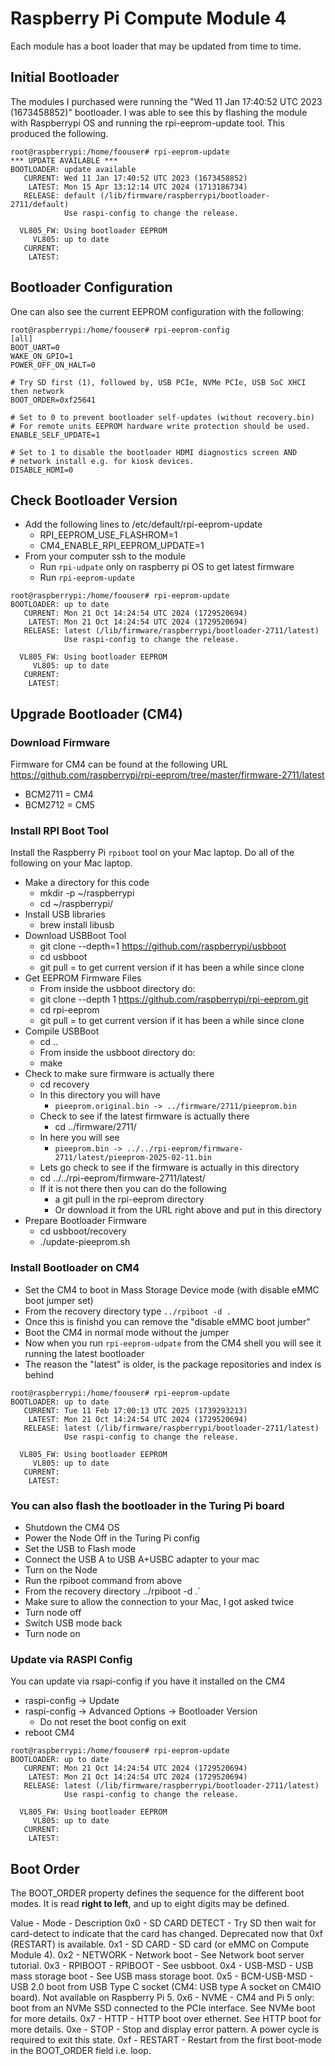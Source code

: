 # Raspberry Pi Compute Module 4

Each module has a boot loader that may be updated from time to time.

## Initial Bootloader

The modules I purchased were running the "Wed 11 Jan 17:40:52 UTC 2023 (1673458852)" bootloader. I was able to see this by flashing the module with Raspberrypi OS and running the rpi-eeprom-update tool. This produced the following.

```
root@raspberrypi:/home/foouser# rpi-eeprom-update 
*** UPDATE AVAILABLE ***
BOOTLOADER: update available
   CURRENT: Wed 11 Jan 17:40:52 UTC 2023 (1673458852)
    LATEST: Mon 15 Apr 13:12:14 UTC 2024 (1713186734)
   RELEASE: default (/lib/firmware/raspberrypi/bootloader-2711/default)
            Use raspi-config to change the release.

  VL805_FW: Using bootloader EEPROM
     VL805: up to date
   CURRENT: 
    LATEST: 
```

## Bootloader Configuration

One can also see the current EEPROM configuration with the following:
```
root@raspberrypi:/home/foouser# rpi-eeprom-config 
[all]
BOOT_UART=0
WAKE_ON_GPIO=1
POWER_OFF_ON_HALT=0

# Try SD first (1), followed by, USB PCIe, NVMe PCIe, USB SoC XHCI then network
BOOT_ORDER=0xf25641

# Set to 0 to prevent bootloader self-updates (without recovery.bin)
# For remote units EEPROM hardware write protection should be used.
ENABLE_SELF_UPDATE=1

# Set to 1 to disable the bootloader HDMI diagnostics screen AND
# network install e.g. for kiosk devices.
DISABLE_HDMI=0
```

## Check Bootloader Version

 - Add the following lines to /etc/default/rpi-eeprom-update
   - RPI_EEPROM_USE_FLASHROM=1
   - CM4_ENABLE_RPI_EEPROM_UPDATE=1
 - From your computer ssh to the module
   - Run `rpi-udpate` only on raspberry pi OS to get latest firmware
   - Run `rpi-eeprom-update`

```
root@raspberrypi:/home/foouser# rpi-eeprom-update 
BOOTLOADER: up to date
   CURRENT: Mon 21 Oct 14:24:54 UTC 2024 (1729520694)
    LATEST: Mon 21 Oct 14:24:54 UTC 2024 (1729520694)
   RELEASE: latest (/lib/firmware/raspberrypi/bootloader-2711/latest)
            Use raspi-config to change the release.

  VL805_FW: Using bootloader EEPROM
     VL805: up to date
   CURRENT: 
    LATEST: 
```

## Upgrade Bootloader (CM4)

### Download Firmware

Firmware for CM4 can be found at the following URL
https://github.com/raspberrypi/rpi-eeprom/tree/master/firmware-2711/latest
 
 - BCM2711 = CM4
 - BCM2712 = CM5

### Install RPI Boot Tool

Install the Raspberry Pi `rpiboot` tool on your Mac laptop. Do all of the following on your Mac laptop.

 - Make a directory for this code
   - mkdir -p ~/raspberrypi
   - cd ~/raspberrypi/
 - Install USB libraries
   - brew install libusb
 - Download USBBoot Tool
   - git clone --depth=1 https://github.com/raspberrypi/usbboot
   - cd usbboot
   - git pull = to get current version if it has been a while since clone
 - Get EEPROM Firmware Files
   - From inside the usbboot directory do:
   - git clone --depth 1 https://github.com/raspberrypi/rpi-eeprom.git
   - cd rpi-eeprom
   - git pull = to get current version if it has been a while since clone
 - Compile USBBoot
   - cd ..
   - From inside the usbboot directory do:
   - make
 - Check to make sure firmware is actually there
   - cd recovery
   - In this directory you will have 
     - `pieeprom.original.bin -> ../firmware/2711/pieeprom.bin`
   - Check to see if the latest firmware is actually there
     - cd ../firmware/2711/
   - In here you will see 
     - `pieeprom.bin -> ../../rpi-eeprom/firmware-2711/latest/pieeprom-2025-02-11.bin`
   - Lets go check to see if the firmware is actually in this directory
   - cd ../../rpi-eeprom/firmware-2711/latest/
   - If it is not there then you can do the following
     - a git pull in the rpi-eeprom directory
     - Or download it from the URL right above and put in this directory
 - Prepare Bootloader Firmware
   - cd usbboot/recovery
   - ./update-pieeprom.sh 

### Install Bootloader on CM4

 - Set the CM4 to boot in Mass Storage Device mode (with disable eMMC boot jumper set)
 - From the recovery directory type `../rpiboot -d .`
 - Once this is finishd you can remove the "disable eMMC boot jumber"
 - Boot the CM4 in normal mode without the jumper
 - Now when you run `rpi-eeprom-udpate` from the CM4 shell you will see it running the latest bootloader
 - The reason the "latest" is older, is the package repositories and index is behind

```
root@raspberrypi:/home/foouser# rpi-eeprom-update
BOOTLOADER: up to date
   CURRENT: Tue 11 Feb 17:00:13 UTC 2025 (1739293213)
    LATEST: Mon 21 Oct 14:24:54 UTC 2024 (1729520694)
   RELEASE: latest (/lib/firmware/raspberrypi/bootloader-2711/latest)
            Use raspi-config to change the release.

  VL805_FW: Using bootloader EEPROM
     VL805: up to date
   CURRENT: 
    LATEST: 
```

### You can also flash the bootloader in the Turing Pi board

 - Shutdown the CM4 OS
 - Power the Node Off in the Turing Pi config
 - Set the USB to Flash mode
 - Connect the USB A to USB A+USBC adapter to your mac
 - Turn on the Node
 - Run the rpiboot command from above
 - From the recovery directory ../rpiboot -d .`
 - Make sure to allow the connection to your Mac, I got asked twice
 - Turn node off
 - Switch USB mode back
 - Turn node on 

### Update via RASPI Config

You can update via rsapi-config if you have it installed on the CM4

 - raspi-config -> Update
 - raspi-config -> Advanced Options -> Bootloader Version
   - Do not reset the boot config on exit
 - reboot CM4

```
root@raspberrypi:/home/foouser# rpi-eeprom-update 
BOOTLOADER: up to date
   CURRENT: Mon 21 Oct 14:24:54 UTC 2024 (1729520694)
    LATEST: Mon 21 Oct 14:24:54 UTC 2024 (1729520694)
   RELEASE: latest (/lib/firmware/raspberrypi/bootloader-2711/latest)
            Use raspi-config to change the release.

  VL805_FW: Using bootloader EEPROM
     VL805: up to date
   CURRENT: 
    LATEST: 
```

## Boot Order

The BOOT_ORDER property defines the sequence for the different boot modes. 
It is read **right to left**, and up to eight digits may be defined.

Value - Mode         - Description
0x0 - SD CARD DETECT - Try SD then wait for card-detect to indicate that the 
                       card has changed. Deprecated now that 0xf (RESTART) is 
                       available.
0x1 - SD CARD        - SD card (or eMMC on Compute Module 4).
0x2 - NETWORK        - Network boot - See Network boot server tutorial.
0x3 - RPIBOOT        - RPIBOOT - See usbboot.
0x4 - USB-MSD        - USB mass storage boot - See USB mass storage boot.
0x5 - BCM-USB-MSD    - USB 2.0 boot from USB Type C socket (CM4: USB type A 
                       socket on CM4IO board). Not available on Raspberry Pi 5.
0x6 - NVME           - CM4 and Pi 5 only: boot from an NVMe SSD connected to 
                       the PCIe interface. See NVMe boot for more details.
0x7 - HTTP           - HTTP boot over ethernet. See HTTP boot for more details.
0xe - STOP           - Stop and display error pattern. A power cycle is 
                       required to exit this state.
0xf - RESTART        - Restart from the first boot-mode in the BOOT_ORDER field 
                       i.e. loop.
